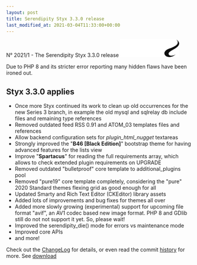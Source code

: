 ```yaml
---
layout: post
title: Serendipity Styx 3.3.0 release
last_modified_at: 2021-03-04T11:33:00+00:00
---
```


N° 2021/1 - The Serendipity Styx 3.3.0 release <img class="php8" src="/i/b/logo_php8.svg" alt="php8" width="160" height="48">

Due to PHP 8 and its stricter error reporting many hidden flaws have been ironed out.

## Styx 3.3.0 applies

  - Once more Styx continued its work to clean up old occurrences for the new Series 3 branch, in example the old mysql and sqlrelay db include files and remaining type references
  - Removed outdated feed RSS 0.91 and ATOM_03 templates files and references
  - Allow backend configuration sets for _plugin_html_nugget_ textareas
  - Strongly improved the "**B46 [Black Edition]**" bootstrap theme for having advanced features for the lists view
  - Improve "**Spartacus**" for reading the full requirements array, which allows to check extended plugin requirements on UPGRADE
  - Removed outdated "bulletproof" core template to additional_plugins pool
  - Removed "pure19" core template completely, considering the "pure" 2020 Standard themes flexing grid as good enough for all
  - Updated Smarty and Rich Text Editor (CKEditor) library assets
  - Added lots of improvements and bug fixes for themes all over
  - Added more slowly growing (experimental) support for upcoming file format "avif", an AV1 codec based new image format. PHP 8 and GDlib still do not not support it yet. So, please wait!
  - Improved the serendipity_die() mode for errors vs maintenance mode
  - Improved core APIs
  - and more!

Check out the [ChangeLog](https://github.com/ophian/styx/blob/3.3.0/docs/NEWS) for details, or even read the commit [history](https://github.com/ophian/styx/commits/3.3.0) for more. See [download](https://github.com/ophian/styx/releases/tag/3.3.0)
